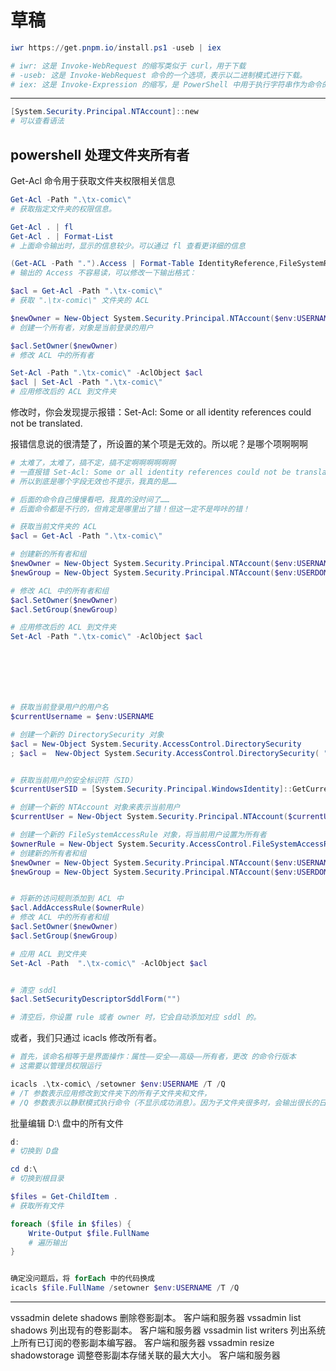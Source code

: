 # 草稿


```powershell
iwr https://get.pnpm.io/install.ps1 -useb | iex

# iwr: 这是 Invoke-WebRequest 的缩写类似于 curl，用于下载
# -useb: 这是 Invoke-WebRequest 命令的一个选项，表示以二进制模式进行下载。
# iex: 这是 Invoke-Expression 的缩写，是 PowerShell 中用于执行字符串作为命令的命令。它会执行管道符号前面的命令的输出。
```

---

```powershell
[System.Security.Principal.NTAccount]::new
# 可以查看语法
```

## powershell 处理文件夹所有者

Get-Acl 命令用于获取文件夹权限相关信息

```powershell
Get-Acl -Path ".\tx-comic\"
# 获取指定文件夹的权限信息。

Get-Acl . | fl
Get-Acl . | Format-List
# 上面命令输出时，显示的信息较少。可以通过 fl 查看更详细的信息

(Get-ACL -Path ".").Access | Format-Table IdentityReference,FileSystemRights,AccessControlType,IsInherited,InheritanceFlags -AutoSize
# 输出的 Access 不容易读，可以修改一下输出格式：
```

```powershell
$acl = Get-Acl -Path ".\tx-comic\"
# 获取 ".\tx-comic\" 文件夹的 ACL

$newOwner = New-Object System.Security.Principal.NTAccount($env:USERNAME)
# 创建一个所有者，对象是当前登录的用户

$acl.SetOwner($newOwner)
# 修改 ACL 中的所有者

Set-Acl -Path ".\tx-comic\" -AclObject $acl
$acl | Set-Acl -Path ".\tx-comic\"
# 应用修改后的 ACL 到文件夹
```

修改时，你会发现提示报错：Set-Acl: Some or all identity references could not be translated.

报错信息说的很清楚了，所设置的某个项是无效的。所以呢？是哪个项啊啊啊

```powershell
# 太难了，太难了，搞不定，搞不定啊啊啊啊啊啊
# 一直报错 Set-Acl: Some or all identity references could not be translated.
# 所以到底是哪个字段无效也不提示，我真的是……

# 后面的命令自己慢慢看吧，我真的没时间了……
# 后面命令都是不行的，但肯定是哪里出了错！但这一定不是哔咔的错！

# 获取当前文件夹的 ACL
$acl = Get-Acl -Path ".\tx-comic\"

# 创建新的所有者和组
$newOwner = New-Object System.Security.Principal.NTAccount($env:USERNAME)
$newGroup = New-Object System.Security.Principal.NTAccount($env:USERDOMAIN, $env:USERNAME)

# 修改 ACL 中的所有者和组
$acl.SetOwner($newOwner)
$acl.SetGroup($newGroup)

# 应用修改后的 ACL 到文件夹
Set-Acl -Path ".\tx-comic\" -AclObject $acl







# 获取当前登录用户的用户名
$currentUsername = $env:USERNAME

# 创建一个新的 DirectorySecurity 对象
$acl = New-Object System.Security.AccessControl.DirectorySecurity
; $acl =  New-Object System.Security.AccessControl.DirectorySecurity( ".\tx-comic\")


# 获取当前用户的安全标识符（SID）
$currentUserSID = [System.Security.Principal.WindowsIdentity]::GetCurrent().User.Value

# 创建一个新的 NTAccount 对象来表示当前用户
$currentUser = New-Object System.Security.Principal.NTAccount($currentUsername)

# 创建一个新的 FileSystemAccessRule 对象，将当前用户设置为所有者
$ownerRule = New-Object System.Security.AccessControl.FileSystemAccessRule($currentUser, "FullControl", "ContainerInherit,ObjectInherit", "None", "Allow")
# 创建新的所有者和组
$newOwner = New-Object System.Security.Principal.NTAccount($env:USERNAME)
$newGroup = New-Object System.Security.Principal.NTAccount($env:USERDOMAIN, $env:USERNAME)


# 将新的访问规则添加到 ACL 中
$acl.AddAccessRule($ownerRule)
# 修改 ACL 中的所有者和组
$acl.SetOwner($newOwner)
$acl.SetGroup($newGroup)

# 应用 ACL 到文件夹
Set-Acl -Path  ".\tx-comic\" -AclObject $acl


# 清空 sddl
$acl.SetSecurityDescriptorSddlForm("")

# 清空后，你设置 rule 或者 owner 时，它会自动添加对应 sddl 的。
```

或者，我们只通过 icacls 修改所有者。

```powershell
# 首先，该命名相等于是界面操作：属性——安全——高级——所有者，更改 的命令行版本
# 这需要以管理员权限运行

icacls .\tx-comic\ /setowner $env:USERNAME /T /Q
# /T 参数表示应用修改到文件夹下的所有子文件夹和文件，
# /Q 参数表示以静默模式执行命令（不显示成功消息）。因为子文件夹很多时，会输出很长的日志。
```

批量编辑 D:\ 盘中的所有文件

```powershell
d:
# 切换到 D盘

cd d:\
# 切换到根目录

$files = Get-ChildItem .
# 获取所有文件

foreach ($file in $files) {
    Write-Output $file.FullName
    # 遍历输出
}


确定没问题后，将 forEach 中的代码换成
icacls $file.FullName /setowner $env:USERNAME /T /Q
```

---

vssadmin delete shadows	删除卷影副本。	客户端和服务器
vssadmin list shadows	列出现有的卷影副本。	客户端和服务器
vssadmin list writers	列出系统上所有已订阅的卷影副本编写器。	客户端和服务器
vssadmin resize shadowstorage	调整卷影副本存储关联的最大大小。	客户端和服务器
